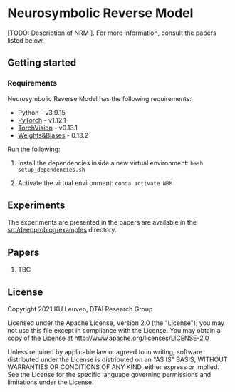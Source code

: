 # Neurosymbolic Reverse Model 

[TODO: Description of NRM ]. For more information, consult the papers listed below.


## Getting started

### Requirements

Neurosymbolic Reverse Model has the following requirements:

* Python - v3.9.15
* [PyTorch](https://pytorch.org/) - v1.12.1
* [TorchVision](https://pytorch.org/vision/stable/index.html) - v0.13.1
* [Weights&Biases](https://wandb.ai/) - 0.13.2

Run the following:

1. Install the dependencies inside a new virtual environment: `bash setup_dependencies.sh`

2. Activate the virtual environment: `conda activate NRM`

## Experiments

The experiments are presented in the papers are available in the [src/deepproblog/examples](src/deepproblog/examples) directory.




## Papers
1. TBC

## License
Copyright 2021 KU Leuven, DTAI Research Group

Licensed under the Apache License, Version 2.0 (the "License"); you may not use this file except in compliance with the License. You may obtain a copy of the License at http://www.apache.org/licenses/LICENSE-2.0

Unless required by applicable law or agreed to in writing, software distributed under the License is distributed on an "AS IS" BASIS, WITHOUT WARRANTIES OR CONDITIONS OF ANY KIND, either express or implied. See the License for the specific language governing permissions and limitations under the License.
